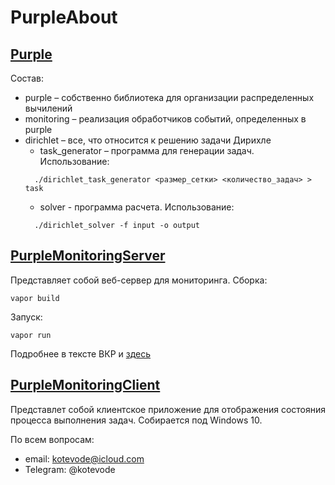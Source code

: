 # PurpleAbout

## [Purple](https://github.com/Kotevode/Purple)

Состав:

+ purple – собственно библиотека для организации распределенных вычилений
+ monitoring – реализация обработчиков событий, определенных в purple
+ dirichlet – все, что относится к решению задачи Дирихле
  - task_generator – программа для генерации задач. Использование:
  ```
    ./dirichlet_task_generator <размер_сетки> <количество_задач> > task
  ```
  - solver - программа расчета. Использование:
  ```
    ./dirichlet_solver -f input -o output
  ```
  
## [PurpleMonitoringServer](https://github.com/Kotevode/PurpleMonitoringServer)

Представляет собой веб-сервер для мониторинга. 
Сборка:
```
vapor build
```
Запуск:
```
vapor run
```
Подробнее в тексте ВКР и [здесь](https://docs.vapor.codes)

## [PurpleMonitoringClient](https://github.com/Kotevode/PurpleMonitoringClient)

Представлет собой клиентское приложение для отображения состояния процесса выполнения задач. Собирается под Windows 10.

По всем вопросам:

* email: kotevode@icloud.com
* Telegram: @kotevode
